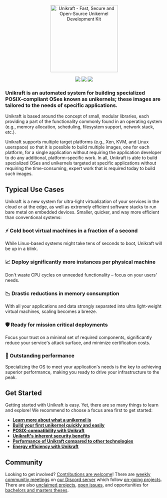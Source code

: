 <p align="center">
  <img src="https://unikraft.org/assets/imgs/unikraft.svg" width="215" alt="Unikraft - Fast, Secure and Open-Source Unikernel Development Kit" />
</p>
<p align="center">
  <img src="https://img.shields.io/github/contributors/unikraft/unikraft" />
  <img src="https://img.shields.io/static/v1?label=license&message=BSD-3&color=%23385177" />
  <a href="https://bit.ly/UnikraftDiscord">
    <img src="https://img.shields.io/discord/762976922531528725.svg?label=discord&logo=discord&logoColor=ffffff&color=7389D8&labelColor=6A7EC2" />
  </a>
</p>

### Unikraft is an automated system for building specialized POSIX-compliant OSes known as unikernels; these images are tailored to the needs of specific applications.

Unikraft is based around the concept of small, modular libraries, each providing a part of the functionality commonly found in an operating system (e.g., memory allocation, scheduling, filesystem support, network stack, etc.).

Unikraft supports multiple target platforms (e.g., Xen, KVM, and Linux userspace) so that it is possible to build multiple images, one for each platform, for a single application without requiring the application developer to do any additional, platform-specific work.
In all, Unikraft is able to build specialized OSes and unikernels targeted at specific applications without requiring the time-consuming, expert work that is required today to build such images.


## Typical Use Cases

Unikraft is a new system for ultra-light virtualization of your services in the cloud or at the edge, as well as extremely efficient software stacks to run bare metal on embedded devices. Smaller, quicker, and way more efficient than conventional systems:

### ⚡ Cold boot virtual machines in a fraction of a second

While Linux-based systems might take tens of seconds to boot, Unikraft will be up in a blink.

### 📈 Deploy significantly more instances per physical machine

Don't waste CPU cycles on unneeded functionality – focus on your users' needs.

### 📉 Drastic reductions in memory consumption

With all your applications and data strongly separated into ultra light-weight virtual machines, scaling becomes a breeze.

### 🛡️ Ready for mission critical deployments

Focus your trust on a minimal set of required components, significantly reduce your service's attack surface, and minimize certification costs.

### 🚀 Outstanding performance

Specializing the OS to meet your application's needs is the key to achieving superior performance, making you ready to drive your infrastructure to the peak.


## Get Started

Getting started with Unikraft is easy.
Yet, there are so many things to learn and explore!
We recommend to choose a focus area first to get started:

- [**Learn more about what a unikernel is**](https://unikraft.org/docs/concepts/)
- [**Build your first unikernel quickly and easily**](https://unikraft.org/docs/getting-started/)
- [**POSIX-compatibility with Unikraft**](https://unikraft.org/docs/features/posix-compatibility)
- [**Unikraft's inherent security benefits**](https://unikraft.org/docs/features/security/)
- [**Performance of Unikraft compared to other technologies**](https://unikraft.org/docs/features/performance/)
- [**Energy efficiency with Unikraft**](https://unikraft.org/docs/features/green/)


## Community

Looking to get involved? [Contributions are welcome](https://unikraft.org/docs/contributing)!
There are [weekly communitiy meetings](https://unikraft.org/community/meetings) on [our Discord server](https://bit.ly/UnikraftDiscord) which follow [on-going projects](https://github.com/unikraft/unikraft/issues?q=is%3Aissue+is%3Aopen+label%3Alifecycle%2Factive).
There are also [unclaimed projects](https://github.com/unikraft/unikraft/issues?q=is%3Aissue+is%3Aopen+label%3Akind%2Fproject), [open issues](https://github.com/unikraft/unikraft/issues), and opportunities for [bachelors and masters theses](https://unikraft.org/community/contacts/).
